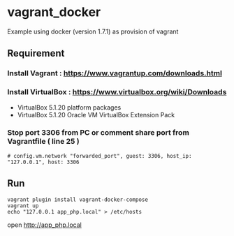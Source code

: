 # vagrant_docker

Example using docker (version 1.7.1) as provision of vagrant

## Requirement

### Install Vagrant : https://www.vagrantup.com/downloads.html
### Install VirtualBox : https://www.virtualbox.org/wiki/Downloads
- VirtualBox 5.1.20 platform packages
- VirtualBox 5.1.20 Oracle VM VirtualBox Extension Pack

### Stop port 3306 from PC or comment share port from Vagrantfile ( line 25 )

```
# config.vm.network "forwarded_port", guest: 3306, host_ip: "127.0.0.1", host: 3306
```

## Run

```
vagrant plugin install vagrant-docker-compose
vagrant up
echo "127.0.0.1 app_php.local" > /etc/hosts
```

open http://app_php.local
